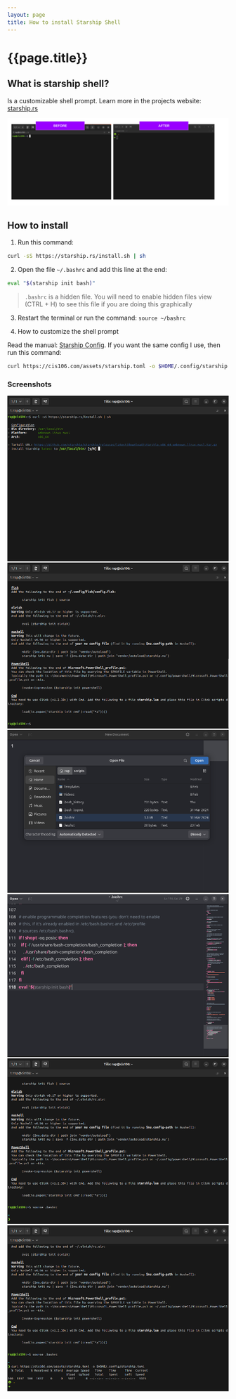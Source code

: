 ```yaml
---
layout: page
title: How to install Starship Shell
---
```


# {{page.title}}

## What is starship shell?

Is a customizable shell prompt. Learn more in the projects website: [starship.rs](https://starship.rs/)

<p>
<img src="/assets/extras/starship/0-100.png">
</p>

## How to install

1. Run this command:

```bash
curl -sS https://starship.rs/install.sh | sh
```

2. Open the file `~/.bashrc` and add this line at the end:

```bash
eval "$(starship init bash)"
```
> `.bashrc` is a hidden file. You will need to enable hidden files view (CTRL + H) to see this file if you are doing this graphically

3. Restart the terminal or run the command: `source ~/bashrc`


4. How to customize the shell prompt

Read the manual: [Starship Config](https://starship.rs/config/). If you want the same config I use, then run this command:

```bash
curl https://cis106.com/assets/starship.toml -o $HOME/.config/starship.toml
```


### Screenshots

<p>
<img src="/assets/extras/starship/installation1.png"> <br>
<img src="/assets/extras/starship/installation2.png"> <br>
<img src="/assets/extras/starship/text_editor1.png"> <br>
<img src="/assets/extras/starship/text_editor2.png"> <br>
<img src="/assets/extras/starship/installation3.png"> <br>
<img src="/assets/extras/starship/installation4.png"> <br>
</p>

